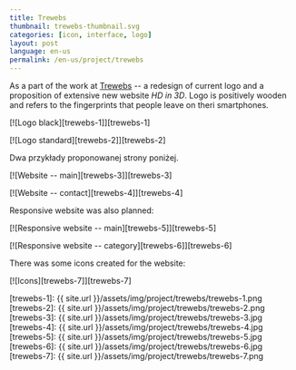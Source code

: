 ```yaml
---
title: Trewebs
thumbnail: trewebs-thumbnail.svg
categories: [icon, interface, logo]
layout: post
language: en-us
permalink: /en-us/project/trewebs
---
```


As a part of the work at [Trewebs](http://trewebs.com) -- a redesign of current logo and a proposition of extensive new website _HD in 3D_. Logo is positively wooden and refers to the fingerprints that people leave on theri smartphones.

[![Logo black][trewebs-1]][trewebs-1]

[![Logo standard][trewebs-2]][trewebs-2]

Dwa przykłady proponowanej strony poniżej.

[![Website -- main][trewebs-3]][trewebs-3]

[![Website -- contact][trewebs-4]][trewebs-4]

Responsive website was also planned:

[![Responsive website -- main][trewebs-5]][trewebs-5]

[![Responsive website -- category][trewebs-6]][trewebs-6]

There was some icons created for the website:

[![Icons][trewebs-7]][trewebs-7]

[trewebs-1]: {{ site.url }}/assets/img/project/trewebs/trewebs-1.png
[trewebs-2]: {{ site.url }}/assets/img/project/trewebs/trewebs-2.png
[trewebs-3]: {{ site.url }}/assets/img/project/trewebs/trewebs-3.jpg
[trewebs-4]: {{ site.url }}/assets/img/project/trewebs/trewebs-4.jpg
[trewebs-5]: {{ site.url }}/assets/img/project/trewebs/trewebs-5.jpg
[trewebs-6]: {{ site.url }}/assets/img/project/trewebs/trewebs-6.jpg
[trewebs-7]: {{ site.url }}/assets/img/project/trewebs/trewebs-7.png
